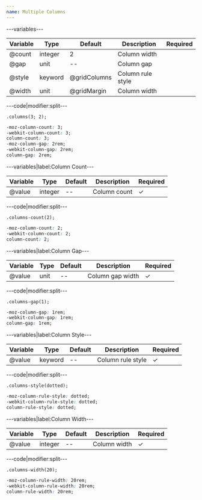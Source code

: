 ```yaml
---
name: Multiple Columns
---
```


---variables---

| Variable | Type | Default | Description | Required |
| -- | -- | -- | --| -- |
| @count | integer | 2 | Column width ||
| @gap | unit | -- | Column gap ||
| @style | keyword | @gridColumns | Column rule style ||
| @width | unit | @gridMargin | Column width ||

---code|modifier:split---

```less
.columns(3; 2);
```

```css
-moz-column-count: 3;
-webkit-column-count: 3;
column-count: 3;
-moz-column-gap: 2rem;
-webkit-column-gap: 2rem;
column-gap: 2rem;
```

---variables|label:Column Count---

| Variable | Type | Default | Description | Required |
| -- | -- | -- | --| -- |
| @value | integer | -- | Column count | ✓ |

---code|modifier:split---

```less
.columns-count(2);
```

```css
-moz-column-count: 2;
-webkit-column-count: 2;
column-count: 2;
```

---variables|label:Column Gap---

| Variable | Type | Default | Description | Required |
| -- | -- | -- | --| -- |
| @value | unit | -- | Column gap width | ✓ |

---code|modifier:split---

```less
.columns-gap(1);
```

```css
-moz-column-gap: 1rem;
-webkit-column-gap: 1rem;
column-gap: 1rem;
```

---variables|label:Column Style---

| Variable | Type | Default | Description | Required |
| -- | -- | -- | --| -- |
| @value | keyword | -- | Column rule style | ✓ |

---code|modifier:split---

```less
.columns-style(dotted);
```

```css
-moz-column-rule-style: dotted;
-webkit-column-rule-style: dotted;
column-rule-style: dotted;
```

---variables|label:Column Width---

| Variable | Type | Default | Description | Required |
| -- | -- | -- | --| -- |
| @value | integer | -- | Column width | ✓ |

---code|modifier:split---

```less
.columns-width(20);
```

```css
-moz-column-rule-width: 20rem;
-webkit-column-rule-width: 20rem;
column-rule-width: 20rem;
```